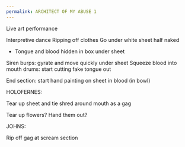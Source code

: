 ```yaml
---
permalink: ARCHITECT OF MY ABUSE 1
---
```

Live art performance 



Interpretive dance 
Ripping off clothes 
Go under white sheet half naked 
- Tongue and blood hidden in box under sheet 

Siren burps: gyrate and move quickly under sheet 
Squeeze blood into mouth
drums: start cutting fake tongue out

End section: start hand painting on sheet in blood (in bowl) 

HOLOFERNES:

Tear up sheet and tie shred around mouth as a gag


Tear up flowers? Hand them out? 


JOHNS:

Rip off gag at scream section